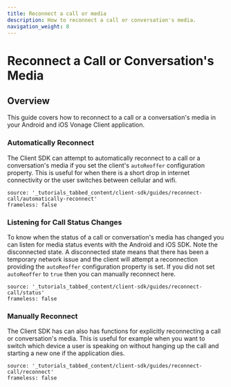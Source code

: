 ```yaml
---
title: Reconnect a call or media
description: How to reconnect a call or conversation's media.
navigation_weight: 8
---
```


# Reconnect a Call or Conversation's Media

## Overview

This guide covers how to reconnect to a call or a conversation's media in your Android and iOS Vonage Client application.

### Automatically Reconnect

The Client SDK can attempt to automatically reconnect to a call or a conversation's media if you set the client's `autoReoffer` configuration property. This is useful for when there is a short drop in internet connectivity or the user switches between cellular and wifi.

```tabbed_content
source: '_tutorials_tabbed_content/client-sdk/guides/reconnect-call/automatically-reconnect'
frameless: false
```

### Listening for Call Status Changes

To know when the status of a call or conversation's media has changed you can listen for media status events with the Android and iOS SDK. Note the disconnected state. A disconnected state means that there has been a temporary network issue and the client will attempt a reconnection providing the `autoReoffer` configuration property is set. If you did not set `autoReoffer` to `true` then you can manually reconnect here. 

```tabbed_content
source: '_tutorials_tabbed_content/client-sdk/guides/reconnect-call/status'
frameless: false
```

### Manually Reconnect

The Client SDK has can also has functions for explicitly reconnecting a call or conversation's media. This is useful for example when you want to switch which device a user is speaking on without hanging up the call and starting a new one if the application dies.

```tabbed_content
source: '_tutorials_tabbed_content/client-sdk/guides/reconnect-call/reconnect'
frameless: false
```
